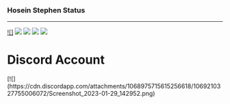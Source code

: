 ### Hosein Stephen Status
<hr>

[![]](https://github.com/Hosein-Stephen)
[![](https://raw.githubusercontent.com/vn7n24fzkq/github-profile-summary-cards-example/master/profile-summary-card-output/dracula/1-repos-per-language.svg)](https://github.com/Hosein-Stephen) [![](https://raw.githubusercontent.com/vn7n24fzkq/github-profile-summary-cards-example/master/profile-summary-card-output/dracula/2-most-commit-language.svg)](https://github.com/Hosein-Stephen)
[![](https://raw.githubusercontent.com/vn7n24fzkq/github-profile-summary-cards-example/master/profile-summary-card-output/dracula/3-stats.svg)](https://github.com/Hosein-Stephen) [![](https://raw.githubusercontent.com/vn7n24fzkq/github-profile-summary-cards-example/master/profile-summary-card-output/dracula/4-productive-time.svg)](https://github.com/Hosein-Stephen)

<h1><a href:"s">Discord Account</a></h1>
[![](https://cdn.discordapp.com/attachments/1068975715615256618/1069210327755006072/Screenshot_2023-01-29_142952.png)
<!-- <img scr"https://cdn.discordapp.com/attachments/1068975715615256618/1069210327755006072/Screenshot_2023-01-29_142952.png" style="width: 900px; margin-left: 500px;">
 -->
